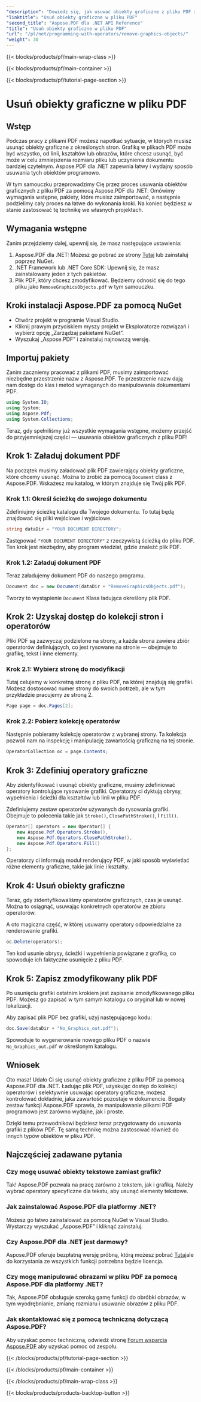 ```yaml
---
"description": "Dowiedz się, jak usuwać obiekty graficzne z pliku PDF za pomocą Aspose.PDF dla .NET w tym przewodniku krok po kroku. Uprość swoje zadania związane z manipulacją PDF."
"linktitle": "Usuń obiekty graficzne w pliku PDF"
"second_title": "Aspose.PDF dla .NET API Reference"
"title": "Usuń obiekty graficzne w pliku PDF"
"url": "/pl/net/programming-with-operators/remove-graphics-objects/"
"weight": 30
---
```


{{< blocks/products/pf/main-wrap-class >}}

{{< blocks/products/pf/main-container >}}

{{< blocks/products/pf/tutorial-page-section >}}

# Usuń obiekty graficzne w pliku PDF

## Wstęp

Podczas pracy z plikami PDF możesz napotkać sytuacje, w których musisz usunąć obiekty graficzne z określonych stron. Grafiką w plikach PDF może być wszystko, od linii, kształtów lub obrazów, które chcesz usunąć, być może w celu zmniejszenia rozmiaru pliku lub uczynienia dokumentu bardziej czytelnym. Aspose.PDF dla .NET zapewnia łatwy i wydajny sposób usuwania tych obiektów programowo.

W tym samouczku przeprowadzimy Cię przez proces usuwania obiektów graficznych z pliku PDF za pomocą Aspose.PDF dla .NET. Omówimy wymagania wstępne, pakiety, które musisz zaimportować, a następnie podzielimy cały proces na łatwe do wykonania kroki. Na koniec będziesz w stanie zastosować tę technikę we własnych projektach.

## Wymagania wstępne

Zanim przejdziemy dalej, upewnij się, że masz następujące ustawienia:

1. Aspose.PDF dla .NET: Możesz go pobrać ze strony [Tutaj](https://releases.aspose.com/pdf/net/) lub zainstaluj poprzez NuGet.
2. .NET Framework lub .NET Core SDK: Upewnij się, że masz zainstalowany jeden z tych pakietów.
3. Plik PDF, który chcesz zmodyfikować. Będziemy odnosić się do tego pliku jako `RemoveGraphicsObjects.pdf` w tym samouczku.

## Kroki instalacji Aspose.PDF za pomocą NuGet

- Otwórz projekt w programie Visual Studio.
- Kliknij prawym przyciskiem myszy projekt w Eksploratorze rozwiązań i wybierz opcję „Zarządzaj pakietami NuGet”.
- Wyszukaj „Aspose.PDF” i zainstaluj najnowszą wersję.
  
## Importuj pakiety

Zanim zaczniemy pracować z plikami PDF, musimy zaimportować niezbędne przestrzenie nazw z Aspose.PDF. Te przestrzenie nazw dają nam dostęp do klas i metod wymaganych do manipulowania dokumentami PDF.

```csharp
using System.IO;
using System;
using Aspose.Pdf;
using System.Collections;
```

Teraz, gdy spełniliśmy już wszystkie wymagania wstępne, możemy przejść do przyjemniejszej części — usuwania obiektów graficznych z pliku PDF!

## Krok 1: Załaduj dokument PDF

Na początek musimy załadować plik PDF zawierający obiekty graficzne, które chcemy usunąć. Można to zrobić za pomocą `Document` class z Aspose.PDF. Wskażesz mu katalog, w którym znajduje się Twój plik PDF.

### Krok 1.1: Określ ścieżkę do swojego dokumentu

Zdefiniujmy ścieżkę katalogu dla Twojego dokumentu. To tutaj będą znajdować się pliki wejściowe i wyjściowe.

```csharp
string dataDir = "YOUR DOCUMENT DIRECTORY";
```

Zastępować `"YOUR DOCUMENT DIRECTORY"` z rzeczywistą ścieżką do pliku PDF. Ten krok jest niezbędny, aby program wiedział, gdzie znaleźć plik PDF.

### Krok 1.2: Załaduj dokument PDF

Teraz załadujemy dokument PDF do naszego programu.

```csharp
Document doc = new Document(dataDir + "RemoveGraphicsObjects.pdf");
```

Tworzy to wystąpienie `Document` Klasa ładująca określony plik PDF.

## Krok 2: Uzyskaj dostęp do kolekcji stron i operatorów

Pliki PDF są zazwyczaj podzielone na strony, a każda strona zawiera zbiór operatorów definiujących, co jest rysowane na stronie — obejmuje to grafikę, tekst i inne elementy.

### Krok 2.1: Wybierz stronę do modyfikacji

Tutaj celujemy w konkretną stronę z pliku PDF, na której znajdują się grafiki. Możesz dostosować numer strony do swoich potrzeb, ale w tym przykładzie pracujemy ze stroną 2.

```csharp
Page page = doc.Pages[2];
```

### Krok 2.2: Pobierz kolekcję operatorów

Następnie pobieramy kolekcję operatorów z wybranej strony. Ta kolekcja pozwoli nam na inspekcję i manipulację zawartością graficzną na tej stronie.

```csharp
OperatorCollection oc = page.Contents;
```

## Krok 3: Zdefiniuj operatory graficzne

Aby zidentyfikować i usunąć obiekty graficzne, musimy zdefiniować operatory kontrolujące rysowanie grafiki. Operatorzy ci dyktują obrysy, wypełnienia i ścieżki dla kształtów lub linii w pliku PDF.

Zdefiniujemy zestaw operatorów używanych do rysowania grafiki. Obejmuje to polecenia takie jak `Stroke()`, `ClosePathStroke()`, I `Fill()`.

```csharp
Operator[] operators = new Operator[] {
    new Aspose.Pdf.Operators.Stroke(),
    new Aspose.Pdf.Operators.ClosePathStroke(),
    new Aspose.Pdf.Operators.Fill()
};
```

Operatorzy ci informują moduł renderujący PDF, w jaki sposób wyświetlać różne elementy graficzne, takie jak linie i kształty.

## Krok 4: Usuń obiekty graficzne

Teraz, gdy zidentyfikowaliśmy operatorów graficznych, czas je usunąć. Można to osiągnąć, usuwając konkretnych operatorów ze zbioru operatorów.

A oto magiczna część, w której usuwamy operatory odpowiedzialne za renderowanie grafiki.

```csharp
oc.Delete(operators);
```

Ten kod usunie obrysy, ścieżki i wypełnienia powiązane z grafiką, co spowoduje ich faktyczne usunięcie z pliku PDF.

## Krok 5: Zapisz zmodyfikowany plik PDF

Po usunięciu grafiki ostatnim krokiem jest zapisanie zmodyfikowanego pliku PDF. Możesz go zapisać w tym samym katalogu co oryginał lub w nowej lokalizacji.

Aby zapisać plik PDF bez grafiki, użyj następującego kodu:

```csharp
doc.Save(dataDir + "No_Graphics_out.pdf");
```

Spowoduje to wygenerowanie nowego pliku PDF o nazwie `No_Graphics_out.pdf` w określonym katalogu.

## Wniosek

Oto masz! Udało Ci się usunąć obiekty graficzne z pliku PDF za pomocą Aspose.PDF dla .NET. Ładując plik PDF, uzyskując dostęp do kolekcji operatorów i selektywnie usuwając operatory graficzne, możesz kontrolować dokładnie, jaka zawartość pozostaje w dokumencie. Bogaty zestaw funkcji Aspose.PDF sprawia, że manipulowanie plikami PDF programowo jest zarówno wydajne, jak i proste.

Dzięki temu przewodnikowi będziesz teraz przygotowany do usuwania grafiki z plików PDF. Tę samą technikę można zastosować również do innych typów obiektów w pliku PDF.

## Najczęściej zadawane pytania

### Czy mogę usuwać obiekty tekstowe zamiast grafik?

Tak! Aspose.PDF pozwala na pracę zarówno z tekstem, jak i grafiką. Należy wybrać operatory specyficzne dla tekstu, aby usunąć elementy tekstowe.

### Jak zainstalować Aspose.PDF dla platformy .NET?

Możesz go łatwo zainstalować za pomocą NuGet w Visual Studio. Wystarczy wyszukać „Aspose.PDF” i kliknąć zainstaluj.

### Czy Aspose.PDF dla .NET jest darmowy?

Aspose.PDF oferuje bezpłatną wersję próbną, którą możesz pobrać [Tutaj](https://releases.aspose.com/)ale do korzystania ze wszystkich funkcji potrzebna będzie licencja.

### Czy mogę manipulować obrazami w pliku PDF za pomocą Aspose.PDF dla platformy .NET?

Tak, Aspose.PDF obsługuje szeroką gamę funkcji do obróbki obrazów, w tym wyodrębnianie, zmianę rozmiaru i usuwanie obrazów z pliku PDF.

### Jak skontaktować się z pomocą techniczną dotyczącą Aspose.PDF?

Aby uzyskać pomoc techniczną, odwiedź stronę [Forum wsparcia Aspose.PDF](https://forum.aspose.com/c/pdf/10) aby uzyskać pomoc od zespołu.

{{< /blocks/products/pf/tutorial-page-section >}}

{{< /blocks/products/pf/main-container >}}

{{< /blocks/products/pf/main-wrap-class >}}

{{< blocks/products/products-backtop-button >}}